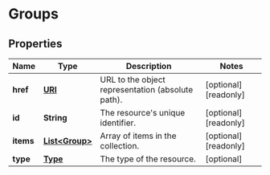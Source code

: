 

# Groups

## Properties

| Name | Type | Description | Notes |
| ------------ | ------------- | ------------- | ------------- |
| **href** | [**URI**](URI.md) | URL to the object representation (absolute path). |  [optional] [readonly] |
| **id** | **String** | The resource&#39;s unique identifier. |  [optional] [readonly] |
| **items** | [**List&lt;Group&gt;**](Group.md) | Array of items in the collection. |  [optional] [readonly] |
| **type** | [**Type**](Type.md) | The type of the resource. |  [optional] |



